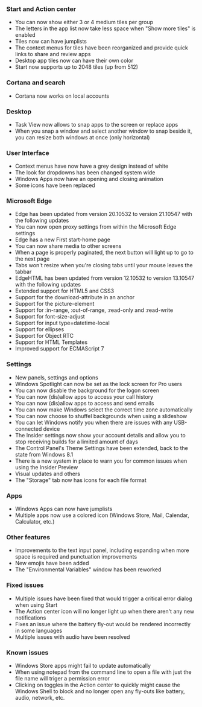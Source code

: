 ### Start and Action center
- You can now show either 3 or 4 medium tiles per group
- The letters in the app list now take less space when "Show more tiles" is enabled
- Tiles now can have jumplists
- The context menus for tiles have been reorganized and provide quick links to share and review apps
- Desktop app tiles now can have their own color
- Start now supports up to 2048 tiles (up from 512)

### Cortana and search
- Cortana now works on local accounts

### Desktop
- Task View now allows to snap apps to the screen or replace apps
- When you snap a window and select another window to snap beside it, you can resize both windows at once (only horizontal)

### User Interface
- Context menus have now have a grey design instead of white
- The look for dropdowns has been changed system wide
- Windows Apps now have an opening and closing animation
- Some icons have been replaced

### Microsoft Edge
- Edge has been updated from version 20.10532 to version 21.10547 with the following updates
 - You can now open proxy settings from within the Microsoft Edge settings
 - Edge has a new First start-home page
 - You can now share media to other screens
 - When a page is properly paginated, the next button will light up to go to the next page
 - Tabs won't resize when you're closing tabs until your mouse leaves the tabbar
- EdgeHTML has been updated from version 12.10532 to version 13.10547 with the following updates
 - Extended support for HTML5 and CSS3
 - Support for the download-attribute in an anchor
 - Support for the picture-element
 - Support for :in-range, :out-of-range, :read-only and :read-write
 - Support for font-size-adjust
 - Support for input type=datetime-local
 - Support for ellipses
 - Support for Object RTC
 - Support for HTML Templates
 - Improved support for ECMAScript 7

### Settings
- New panels, settings and options
 - Windows Spotlight can now be set as the lock screen for Pro users
 - You can now disable the background for the logon screen
 - You can now (dis)allow apps to access your call history
 - You can now (dis)allow apps to access and send emails
 - You can now make Windows select the correct time zone automatically
 - You can now choose to shuffel backgrounds when using a slideshow
 - You can let Windows notify you when there are issues with any USB-connected device
 - The Insider settings now show your account details and allow you to stop receiving builds for a limited amount of days
 - The Control Panel's Theme Settings have been extended, back to the state from Windows 8.1
 - There is a new system in place to warn you for common issues when using the Insider Preview
- Visual updates and others
 - The "Storage" tab now has icons for each file format

### Apps
- Windows Apps can now have jumplists
- Multiple apps now use a colored icon (Windows Store, Mail, Calendar, Calculator, etc.)

### Other features
- Improvements to the text input panel, including expanding when more space is required and punctuation improvements
- New emojis have been added
- The "Environmental Variables" window has been reworked

### Fixed issues
- Multiple issues have been fixed that would trigger a critical error dialog when using Start
- The Action center icon will no longer light up when there aren't any new notifications
- Fixes an issue where the battery fly-out would be rendered incorrectly in some languages
- Multiple issues with audio have been resolved

### Known issues
- Windows Store apps might fail to update automatically
- When using notepad from the command line to open a file with just the file name will triger a permission error
- Clicking on toggles in the Action center to quickly might cause the Windows Shell to block and no longer open any fly-outs like battery, audio, network, etc.